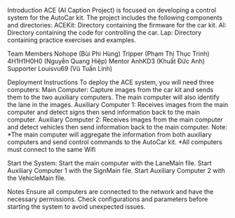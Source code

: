 Introduction
ACE (AI Caption Project) is focused on developing a control system for the AutoCar kit. The project includes the following components and directories:
    ACEKit: Directory containing the firmware for the car kit.
    AI: Directory containing the code for controlling the car.
    Lap: Directory containing practice exercises and examples.

Team Members
    Nohope (Bùi Phi Hùng)
    Tripper (Phạm Thị Thục Trinh)
    4H1H1H0H0 (Nguyễn Quang Hiệp)
Mentor
    AnhKD3 (Khuất Đức Anh)
Supporter
    Louisvu69 (Vũ Tuấn Linh)

Deployment Instructions
To deploy the ACE system, you will need three computers:
    Main Computer: Capture images from the car kit and sends them to the two auxiliary computers. The main computer will also identify the lane in the images.
    Auxiliary Computer 1: Receives images from the main computer and detect signs then send information back to the main computer.
    Auxiliary Computer 2: Receives images from the main computer and detect vehicles then send information back to the main computer.
Note: 
    *The main computer will aggregate the information from both auxiliary computers and send control commands to the AutoCar kit.
    *All computers must connect to the same Wifi

Start the System:
    Start the main computer with the LaneMain file.
    Start Auxiliary Computer 1 with the SignMain file.
    Start Auxiliary Computer 2 with the VehicleMain file.

Notes
    Ensure all computers are connected to the network and have the necessary permissions.
    Check configurations and parameters before starting the system to avoid unexpected issues.
